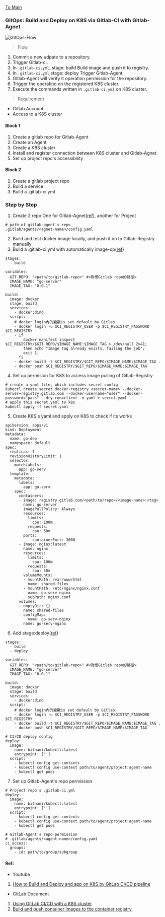 [To Main](https://github.com/Sakuard/tech_logs/blob/main/README.md)
### GitOps: Build and Deploy on K8S via Gitlab-CI with Gitlab-Agnet
![GitOps-Flow](https://hackmd.io/_uploads/r1tMP9LrC.png)
> Flow
1. Commit a new udpate to a repository.
2. Trigger Gitlab-ci.
3. In ```.gitlab-ci.yml```, stage: build
Build image and push it to registry.
4. In ```.gitlab-ci.yml```,stage: deploy
Trigger Gitlab-Agent.
5. Gitlab-Agent will verify it operation permission for the repository.
6. Trigger the operatino on the registered K8S cluster.
7. Execute the commands written in ```.gitlab-ci.yml``` on K8S cluster.

> Requirement
- Gitlab Account
- Access to a K8S cluster

#### Block 1
1. Create a gitlab repo for Gitlab-Agent
2. Create an Agent
3. Create a K8S cluster
4. Install and register connection between K8S cluster and Gitlab-Agnet
5. Set up project repo's accessibility

#### Block 2
1. Create a gitlab project repo
2. Build a service
3. Build a .gitlab-ci.yml

### Step by Step

1. Create 2 repo
One for Gitlab-Agnet([ref](https://docs.gitlab.com/ee/user/clusters/agent/ci_cd_workflow.html)), another for Project
```bash=
# path of gitlab-agent's repo
.gitlab/agents/<agnet-name>/config.yaml
```
2. Build and test docker image locally, and push it on to Gitlab-Registry manually
3. Build a .gitlab-ci.yml with automatically image-op([ref](https://docs.gitlab.com/ee/user/packages/container_registry/build_and_push_images.html))
```yaml=
stages:
  - build

variables:
  GIT_REPO: "<path/to/gitlab-repo>" #<對應Gitlab repo的路徑>
  IMAGE_NAME: "go-server"
  IMAGE_TAG: "0.0.1"

build:
  image: docker
  stage: build
  services:
    - docker:dind
  script:
    # docker login內的變數is set default by Gitlab.
    - docker login -u $CI_REGISTRY_USER -p $CI_REGISTRY_PASSWORD $CI_REGISTRY
    - if
        docker manifest inspect $CI_REGISTRY/$GIT_REPO/$IMAGE_NAME:$IMAGE_TAG > /dev/null 2>&1;
        then echo "Image tag already exists, failing the job";
        exit 1;
      fi
    - docker build -t $CI_REGISTRY/$GIT_REPO/$IMAGE_NAME:$IMAGE_TAG .
    - docker push $CI_REGISTRY/$GIT_REPO/$IMAGE_NAME:$IMAGE_TAG
```
4. Set up permision for K8S to access image pulling of Gitlab-Registry
```bash=
# create a yaml file, which includes secret config
kubectl create secret docker-registry <secret-name> --docker-server=registry.gitlab.com --docker-username="user" --docker-password="pass" --dry-run=client -o yaml > secret.yaml
# apply this secret.yaml to k8s
kubectl apply -f secret.yaml
```
5. Create K8S's yaml and apply on K8S to check if its works
```yaml=
apiVersion: apps/v1
kind: Deployment
metadata:
  name: go-dep
  namespace: default
spec:
  replicas: 1
  revisionHistoryLimit: 1
  selector:
    matchLabels:
      app: go-serv
  template:
    metadata:
      labels:
        app: go-serv
    spec:
      containers:
      - image: registry.gitlab.com/<path/to/repo>/<image-name>:<tag>
        name: go-server
        imagePullPolicy: Always
        resources:
          limits:
            cpu: 100m
          requests:
            cpu: 50m
        ports:
          - containerPort: 3000
      - image: nginx:latest
        name: nginx
        resources:
          limits:
            cpu: 100m
          requests:
            cpu: 50m
        volumeMounts:
        - mountPath: /var/www/html
          name: shared-files
        - mountPath: /etc/nginx/nginx.conf
          name: go-serv-nginx
          subPath: nginx.conf
      volumes:
      - emptyDir: {}
        name: shared-files
      - configMap:
          name: go-serv-nginx
        name: go-serv-nginx
```
6. Add stage:deploy([ref](https://docs.gitlab.com/ee/user/clusters/agent/ci_cd_workflow.html))
```yaml=
stages:
  - build
  - deploy

variables:
  GIT_REPO: "<path/to/gitlab-repo>" #<對應Gitlab repo的路徑>
  IMAGE_NAME: "go-server"
  IMAGE_TAG: "0.0.1"

build:
  image: docker
  stage: build
  services:
    - docker:dind
  script:
    # docker login內的變數is set default by Gitlab.
    - docker login -u $CI_REGISTRY_USER -p $CI_REGISTRY_PASSWORD $CI_REGISTRY
    - docker build -t $CI_REGISTRY/$GIT_REPO/$IMAGE_NAME:$IMAGE_TAG .
    - docker push $CI_REGISTRY/$GIT_REPO/$IMAGE_NAME:$IMAGE_TAG
    
# CI/CD deploy config
deploy:
  image:
    name: bitnami/kubectl:latest
    entrypoint: ['']
  script:
    - kubectl config get-contexts
    - kubectl config use-context path/to/agent/project:agent-name
    - kubectl get pods
```
7. Set up Gitlab-Agent's repo permission
```yaml=
# Project repo's .gitlab-ci.yml
deploy:
  image:
    name: bitnami/kubectl:latest
    entrypoint: ['']
  script:
    - kubectl config get-contexts
    - kubectl config use-context path/to/agent/project:agent-name
    - kubectl get pods
```
```yaml=
# Gitlab-Agent's repo permission
# .gitlab/agents/<agent-name>/config.yaml
ci_access:
  groups:
    - id: path/to/group/subgroup
```

#### Ref:
- Youtube
1. [How to Build and Deploy and app on K8S by GitLab CI/CD pipeline](https://youtu.be/fwtxi_BRmt0?si=mzOx3satl8CPMhzV)
- GitLab Document
1. [Using GitLab CI/CD with a K8S cluster](https://docs.gitlab.com/ee/user/clusters/agent/ci_cd_workflow.html)
2. [Build and push container images to the container registry](https://docs.gitlab.com/ee/user/packages/container_registry/build_and_push_images.html)
